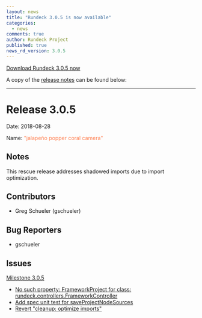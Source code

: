 ```yaml
---
layout: news
title: "Rundeck 3.0.5 is now available"
categories:
  - news
comments: true
author: Rundeck Project
published: true
news_rd_version: 3.0.5
---
```



[Download Rundeck 3.0.5 now](https://www.rundeck.com/download-page)


A copy of the [release notes](https://github.com/rundeck/rundeck/blob/v3.0.5/RELEASE.md) can be found below:

--------------------

Release 3.0.5
===========

Date: 2018-08-28

Name: <span style="color: coral"><span class="glyphicon glyphicon-camera"></span> "jalapeño popper coral camera"</span>

## Notes

This rescue release addresses shadowed imports due to import optimization.

## Contributors

* Greg Schueler (gschueler)

## Bug Reporters

* gschueler

## Issues

[Milestone 3.0.5](https://github.com/rundeck/rundeck/milestone/85)

* [No such property: FrameworkProject for class: rundeck.controllers.FrameworkController](https://github.com/rundeck/rundeck/issues/3938)
* [Add spec unit test for saveProjectNodeSources](https://github.com/rundeck/rundeck/pull/3933)
* [Revert "cleanup: optimize imports"](https://github.com/rundeck/rundeck/pull/3931)